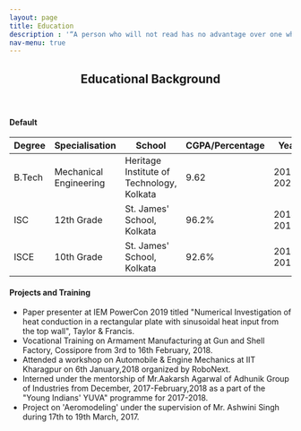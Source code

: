 ```yaml
---
layout: page
title: Education
description : '“A person who will not read has no advantage over one who can not read.” - Mark Twain'
nav-menu: true
---
```


<!-- Main -->
<div id="main" class="alt">

<!-- One -->
<section id="one">
	<div class="inner">
		<header class="major">
			<h1>Educational Background</h1>
		</header>


<!-- Table -->

<h4>Default</h4>
<div class="table-wrapper">
	<table>
		<thead>
			<tr>
				<th>Degree</th>
				<th>Specialisation</th>
				<th>School</th>
				<th>CGPA/Percentage</th>
				<th>Year</th>				
			</tr>
		</thead>
		<tbody>
			<tr>
				<td>B.Tech</td>
				<td>Mechanical Engineering</td>
				<td>Heritage Institute of Technology, Kolkata</td>
				<td>9.62</td>
				<td>2016-2020</td>
			</tr>
			<tr>
				<td>ISC</td>
				<td>12th Grade</td>
				<td>St. James' School, Kolkata</td>
				<td>96.2%</td>
				<td>2014-2016</td>
			</tr>
			<tr>
				<td>ISCE</td>
				<td>10th Grade</td>
				<td>St. James' School, Kolkata</td>
				<td>92.6%</td>
				<td>2014-2016</td>
			</tr>
			</tbody>
		</table>
</div>

<div>
<h4>Projects and Training</h4>

<ul>
	<li> Paper presenter at IEM PowerCon 2019 titled "Numerical Investigation of heat conduction in a rectangular plate with sinusoidal heat input from the top wall", Taylor & Francis. </li>
	<li> Vocational Training on Armament Manufacturing at Gun and Shell Factory, Cossipore from 3rd to 16th February, 2018. </li>
	<li> Attended a workshop on Automobile & Engine Mechanics at IIT Kharagpur on 6th January,2018 organized by RoboNext. </li>
	<li> Interned under the mentorship of Mr.Aakarsh Agarwal of Adhunik Group of Industries from December, 2017-February,2018 as a part of the "Young Indians' YUVA" programme for 2017-2018. </li>
	<li> Project on 'Aeromodeling' under the supervision of Mr. Ashwini Singh during 17th to 19th March, 2017. </li>
	
</ul>

</div>
</section>

</div>
